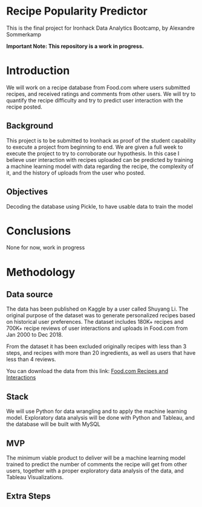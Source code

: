 # Recipe Popularity Predictor
This is the final project for Ironhack Data Analytics Bootcamp, by Alexandre Sommerkamp

**Important Note: This repository is a work in progress.**

# Introduction
We will work on a recipe database from Food.com where users submitted recipes, and received ratings and comments from other users. We will try to quantify the recipe difficulty and try to predict user interaction with the recipe posted.  
## Background
This project is to be submitted to Ironhack as proof of the student capability to execute a project from beginning to end. We are given a full week to execute the project to try to corroborate our hypothesis. In this case I believe user interaction with recipes uploaded can be predicted by training a machine learning model with data regarding the recipe, the complexity of it, and the history of uploads from the user who posted. 

## Objectives
Decoding the database using Pickle, to have usable data to train the model

# Conclusions
None for now, work in progress

# Methodology


## Data source
The data has been published on Kaggle by a user called Shuyang Li. The original purpose of the dataset was to generate personalized recipes based on historical user preferences. The dataset includes 180K+ recipes and 700K+ recipe reviews of user interactions and uploads in Food.com from Jan 2000 to Dec 2018.

From the dataset it has been excluded originally recipes with less than 3 steps, and recipes with more than 20 ingredients, as well as users that have less than 4 reviews. 

You can download the data from this link: [Food.com Recipes and Interactions](https://www.kaggle.com/shuyangli94/food-com-recipes-and-user-interactions)

## Stack 
We will use Python for data wrangling and to apply the machine learning model.
Exploratory data analysis will be done with Python and Tableau, and the database will be built with MySQL 


## MVP
The minimum viable product to deliver will be a machine learning model trained to predict the number of comments the recipe will get from other users, together with a proper exploratory data analysis of the data, and Tableau Visualizations. 

## Extra Steps






